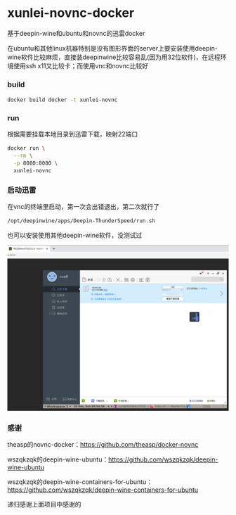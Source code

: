 # xunlei-novnc-docker

基于deepin-wine和ubuntu和novnc的迅雷docker

在ubuntu和其他linux机器特别是没有图形界面的server上要安装使用deepin-wine软件比较麻烦，直接装deepinwine比较容易乱(因为用32位软件)，在远程环境使用ssh x11又比较卡；而使用vnc和novnc比较好

### build
```bash
docker build docker -t xunlei-novnc
```

### run

根据需要挂载本地目录到迅雷下载，映射22端口

```bash
docker run \
  --rm \
  -p 8080:8080 \
  xunlei-novnc
```

### 启动迅雷

在vnc的终端里启动，第一次会出错退出，第二次就行了
```bash
/opt/deepinwine/apps/Deepin-ThunderSpeed/run.sh
```

也可以安装使用其他deepin-wine软件，没测试过

![ss](img/Screenshot.png)

### 感谢


theasp的novnc-docker：https://github.com/theasp/docker-novnc

wszqkzqk的deepin-wine-ubuntu：https://github.com/wszqkzqk/deepin-wine-ubuntu

wszqkzqk的deepin-wine-containers-for-ubuntu：https://github.com/wszqkzqk/deepin-wine-containers-for-ubuntu

递归感谢上面项目中感谢的